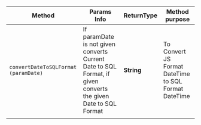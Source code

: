 | Method                               | Params Info                                                                                                   | ReturnType | Method purpose                                       |
| ------------------------------------ | ------------------------------------------------------------------------------------------------------------- | ---------- | ---------------------------------------------------- |
| `convertDateToSQLFormat (paramDate)` | If paramDate is not given converts Current Date to SQL Format, if given converts the given Date to SQL Format | **String** | To Convert JS Format DateTime to SQL Format DateTime |
|                                      |                                                                                                               |            |
